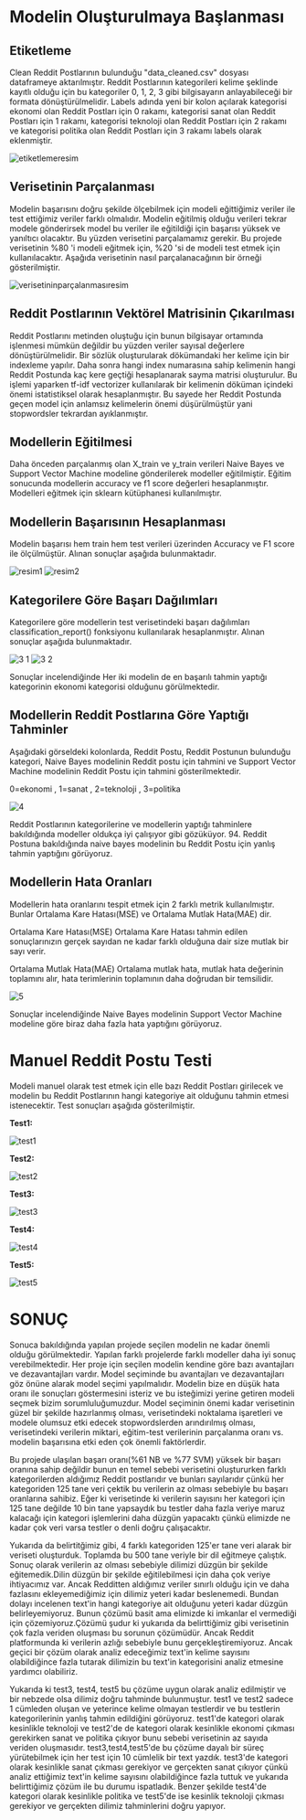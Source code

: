 # **Modelin Oluşturulmaya Başlanması**

## **Etiketleme**

Clean Reddit Postlarının bulunduğu "data_cleaned.csv" dosyası dataframeye aktarılmıştır. 
Reddit Postlarının kategorileri kelime şeklinde kayıtlı olduğu için bu kategoriler 0, 1, 2, 3 gibi bilgisayarın anlayabileceği bir formata dönüştürülmelidir. 
Labels adında yeni bir kolon açılarak kategorisi ekonomi olan Reddit Postları için 0 rakamı, kategorisi sanat olan Reddit Postları için 1 rakamı, kategorisi teknoloji olan Reddit Postları için 2 rakamı ve kategorisi politika olan Reddit Postları için 3 rakamı labels olarak eklenmiştir.

![etiketlemeresim](https://github.com/canbich/Reddit_Konu_Tahmini/assets/116785114/994b0bce-ffdd-41b0-802e-bb949923a22d)

## **Verisetinin Parçalanması**

Modelin başarısını doğru şekilde ölçebilmek için modeli eğittiğimiz veriler ile test ettiğimiz veriler farklı olmalıdır. Modelin eğitilmiş olduğu verileri tekrar modele gönderirsek model bu veriler ile eğitildiği için başarısı yüksek ve yanıltıcı olacaktır. Bu yüzden verisetini parçalamamız gerekir. Bu projede verisetinin %80 'i modeli eğitmek için, %20 'si de modeli test etmek için kullanılacaktır.
Aşağıda verisetinin nasıl parçalanacağının bir örneği gösterilmiştir.

![verisetininparçalanmasıresim](https://github.com/canbich/Reddit_Konu_Tahmini/assets/116785114/b54bd9cb-e47a-42c7-87dd-99e168d5eb71)

## **Reddit Postlarının Vektörel Matrisinin Çıkarılması**

Reddit Postlarını metinden oluştuğu için bunun bilgisayar ortamında işlenmesi mümkün değildir bu yüzden veriler sayısal değerlere dönüştürülmelidir. 
Bir sözlük oluşturularak dökümandaki her kelime için bir indexleme yapılır. 
Daha sonra hangi index numarasına sahip kelimenin hangi Reddit Postunda kaç kere geçtiği hesaplanarak sayma matrisi oluşturulur. 
Bu işlemi yaparken tf-idf vectorizer kullanılarak bir kelimenin döküman içindeki önemi istatistiksel olarak hesaplanmıştır. 
Bu sayede her Reddit Postunda geçen model için anlamsız kelimelerin önemi düşürülmüştür yani stopwordsler tekrardan ayıklanmıştır.

 ## **Modellerin Eğitilmesi**

Daha önceden parçalanmış olan X_train ve y_train verileri Naive Bayes ve Support Vector Machine modeline gönderilerek modeller eğitilmiştir. Eğitim sonucunda modellerin accuracy ve f1 score değerleri hesaplanmıştır. Modelleri eğitmek için sklearn kütüphanesi kullanılmıştır.

 
 ## **Modellerin Başarısının Hesaplanması**

Modelin başarısı hem train hem test verileri üzerinden Accuracy ve F1 score ile ölçülmüştür. 
Alınan sonuçlar aşağıda bulunmaktadır.

![resim1](https://github.com/canbich/Reddit_Konu_Tahmini/assets/116785114/35953f64-c1d3-4a4c-a791-861858b90226)     ![resim2](https://github.com/canbich/Reddit_Konu_Tahmini/assets/116785114/a6fda108-2dd6-4600-98b0-245c3c6c64bc)


 ## **Kategorilere Göre Başarı Dağılımları**

Kategorilere göre modellerin test verisetindeki başarı dağılımları classification_report() fonksiyonu kullanılarak hesaplanmıştır. 
Alınan sonuçlar aşağıda bulunmaktadır.

![3 1](https://github.com/canbich/Reddit_Konu_Tahmini/assets/116785114/3e808213-bbde-49e6-82a5-9271a6de48f8)      ![3 2](https://github.com/canbich/Reddit_Konu_Tahmini/assets/116785114/6362cda9-31ff-4066-a738-8b40534b8535)


Sonuçlar incelendiğinde Her iki modelin de en başarılı tahmin yaptığı kategorinin ekonomi kategorisi olduğunu görülmektedir. 



 ## **Modellerin Reddit Postlarına Göre Yaptığı Tahminler**

Aşağıdaki görseldeki kolonlarda, Reddit Postu, Reddit Postunun bulunduğu kategori, Naive Bayes modelinin Reddit postu için tahmini ve Support Vector Machine modelinin Reddit Postu için tahmini gösterilmektedir.

0=ekonomi , 1=sanat , 2=teknoloji , 3=politika


![4](https://github.com/canbich/Reddit_Konu_Tahmini/assets/116785114/2e26a021-fcc9-4a9e-9db7-6a7d29eaaa8e)

Reddit Postlarının kategorilerine ve modellerin yaptığı tahminlere bakıldığında modeller oldukça iyi çalışıyor gibi gözüküyor. 94. Reddit Postuna bakıldığında naive bayes modelinin bu Reddit Postu için yanlış tahmin yaptığını görüyoruz.


 ## **Modellerin Hata Oranları**

 Modellerin hata oranlarını tespit etmek için 2 farklı metrik kullanılmıştır. Bunlar Ortalama Kare Hatası(MSE) ve Ortalama Mutlak Hata(MAE) dir.

Ortalama Kare Hatası(MSE)
Ortalama Kare Hatası tahmin edilen sonuçlarınızın gerçek sayıdan ne kadar farklı olduğuna dair size mutlak bir sayı verir.

Ortalama Mutlak Hata(MAE)
Ortalama mutlak hata, mutlak hata değerinin toplamını alır, hata terimlerinin toplamının daha doğrudan bir temsilidir.


![5](https://github.com/canbich/Reddit_Konu_Tahmini/assets/116785114/789a0d1f-20fe-49ca-a37a-c7bcf7d0ef1b)


Sonuçlar incelendiğinde Naive Bayes modelinin Support Vector Machine modeline göre biraz daha fazla hata yaptığını görüyoruz.


# **Manuel Reddit Postu Testi**

Modeli manuel olarak test etmek için elle bazı Reddit Postları girilecek ve modelin bu Reddit Postlarının hangi kategoriye ait olduğunu tahmin etmesi istenecektir. Test sonuçları aşağıda gösterilmiştir.

**Test1:**

![test1](https://github.com/canbich/Reddit_Konu_Tahmini/assets/116785114/b40707dd-45a0-470d-bf99-de270a80da5d)


**Test2:**

![test2](https://github.com/canbich/Reddit_Konu_Tahmini/assets/116785114/ca4775b9-51db-494b-b74c-ed37721d973c)


**Test3:**

![test3](https://github.com/canbich/Reddit_Konu_Tahmini/assets/116785114/35e02842-e112-48af-b77a-a730aebd14ef)


**Test4:**

![test4](https://github.com/canbich/Reddit_Konu_Tahmini/assets/116785114/7e2434d0-9398-4b4b-bfb0-b8d8bc4c0f50)


**Test5:**

![test5](https://github.com/canbich/Reddit_Konu_Tahmini/assets/116785114/1f201db4-9e4e-4385-aa25-54a572921546)

# **SONUÇ**


Sonuca bakıldığında yapılan projede seçilen modelin ne kadar önemli olduğu görülmektedir.
Yapılan farklı projelerde farklı modeller daha iyi sonuç verebilmektedir.
Her proje için seçilen modelin kendine göre bazı avantajları ve dezavantajları vardır.
Model seçiminde bu avantajları ve dezavantajları göz önüne alarak model seçimi yapılmalıdır.
Modelin bize en düşük hata oranı ile sonuçları göstermesini isteriz ve bu isteğimizi yerine getiren modeli seçmek bizim sorumluluğumuzdur.
Model seçiminin önemi kadar verisetinin güzel bir şekilde hazırlanmış olması, verisetindeki noktalama işaretleri ve modele olumsuz etki edecek stopwordslerden arındırılmış olması, verisetindeki verilerin miktari, eğitim-test verilerinin parçalanma oranı vs. modelin başarısına etki eden çok önemli faktörlerdir. 

Bu projede ulaşılan başarı oranı(%61 NB ve %77 SVM) yüksek bir başarı oranına sahip değildir bunun en temel sebebi verisetini oluştururken farklı kategorilerden aldığımız Reddit postlarıdır ve bunları sayılarıdır çünkü her kategoriden 125 tane veri çektik bu verilerin az olması sebebiyle bu başarı oranlarına sahibiz.
Eğer ki verisetinde ki verilerin sayısını her kategori için 125 tane değilde 10 bin tane yapsaydık bu testler daha fazla veriye maruz kalacağı için kategori işlemlerini daha düzgün yapacaktı çünkü elimizde ne kadar çok veri varsa testler o denli doğru çalışacaktır.

Yukarıda da belirtitğimiz gibi, 4 farklı kategoriden 125'er tane veri alarak bir veriseti oluşturduk. Toplamda bu 500 tane veriyle bir dil eğitmeye çalıştık. Sonuç olarak verilerin az olması sebebiyle dilimizi düzgün bir şekilde eğitemedik.Dilin düzgün bir şekilde eğitilebilmesi için daha çok veriye ihtiyacımız var. Ancak Redditten aldığımız veriler sınırlı olduğu için ve daha fazlasını ekleyemediğimiz için dilimiz yeteri kadar beslenemedi. Bundan dolayı incelenen text'in hangi kategoriye ait olduğunu yeteri kadar düzgün belirleyemiyoruz. Bunun çözümü basit ama elimizde ki imkanlar el vermediği için çözemiyoruz.Çözümü şudur ki yukarıda da belirttiğimiz gibi verisetinin çok fazla veriden oluşması bu sorunun çözümüdür. Ancak Reddit platformunda ki verilerin azlığı sebebiyle bunu gerçekleştiremiyoruz. 
Ancak geçici bir çözüm olarak analiz edeceğimiz text'in kelime sayısını olabildiğince fazla tutarak dilimizin bu text'in kategorisini analiz etmesine yardımcı olabiliriz. 


Yukarıda ki test3, test4, test5 bu çözüme uygun olarak analiz edilmiştir ve bir nebzede olsa dilimiz doğru tahminde bulunmuştur.
test1 ve test2 sadece 1 cümleden oluşan ve yeterince kelime olmayan testlerdir ve bu testlerin kategorilerinin yanlış tahmin edildiğini görüyoruz.
test1'de kategori olarak kesinlikle teknoloji ve test2'de de kategori olarak kesinlikle ekonomi çıkması gerekirken sanat ve politika çıkıyor bunu sebebi verisetinin az sayıda veriden oluşmasıdır.
test3,test4,test5'de bu çözüme dayalı bir süreç yürütebilmek için her test için 10 cümlelik bir text yazdık.
test3'de kategori olarak kesinlikle sanat çıkması gerekiyor ve gerçekten sanat çıkıyor çünkü analiz ettiğimiz text'in kelime sayısını olabildiğince fazla tuttuk ve yukarıda belirttiğimiz çözüm ile bu durumu ispatladık. 
Benzer şekilde test4'de kategori olarak kesinlikle politika  ve test5'de ise kesinlik teknoloji çıkması gerekiyor ve gerçekten dilimiz tahminlerini doğru yapıyor.







